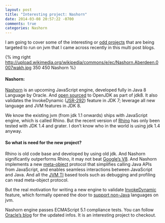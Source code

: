 ```yaml
---
layout: post
title: "Interesting project: Nashorn"
date: 2014-03-08 20:57:22 -0700
comments: true
categories: Nashorn
---
```


I am going to cover some of the interesting or [odd projects](http://projectodd.org) that are being targeted to run on jvm that I came across recently in this multi post blogs.

{% img right http://upload.wikimedia.org/wikipedia/commons/e/ec/Nashorn.Aberdeen.0007wakh.jpg 350 450 Nashorn %}

#### Nashorn: 
[Nashorn](http://openjdk.java.net/projects/nashorn/) is an upcoming JavaScript engine, developed fully in Java 8 Language by Oracle. And [open sourced](http://openjdk.java.net/projects/nashorn) to OpenJDK as part of jdk8. It also validates the InvokeDynamic ([JSR-292](http://jcp.org/en/jsr/detail?id=292)) feature in JDK 7; leverage all new language and JVM features in JDK 8.

<!-- more -->

We know the existing jvm (from jdk 1.1 onwards) ships with JavaScript engine, which is called Rhino. But the recent version of [Rhino](https://developer.mozilla.org/en-US/docs/Rhino) has only been tested with JDK 1.4 and grater. I don’t know who in the world is using jdk 1.4 anyway. 

#### So what is need for the new project?

Rhino is old code base and developed by using old jdk. And Nashorn significantly outperforms Rhino, it may not beat [Google’s V8](http://wnameless.wordpress.com/2013/12/10/javascript-engine-benchmarks-nashorn-vs-v8-vs-spidermonkey). And Nashorn implements a new [meta-object](https://github.com/szegedi/dynalink) protocol that simplifies calling Java APIs from JavaScript, and enables seamless interactions between JavaScript and Java.  And all the [JVM TI](http://docs.oracle.com/javase/6/docs/technotes/guides/jvmti) based tools such as debugging and profiling can read meta-object protocol.

But the real motivation for writing a new engine to validate [InvokeDynamic](http://docs.oracle.com/javase/7/docs/api/java/lang/invoke/package-summary.html) feature, which formally opened the door to [support non-Java](http://docs.oracle.com/javase/7/docs/technotes/guides/vm/multiple-language-support.html) languages on jvm. 

Nashorn engine passes ECMAScript 5.1 compliance tests. You can follow [Oracle’s blog](https://blogs.oracle.com/nashorn/) for the updated infos. It is an interesting project to checkout.

